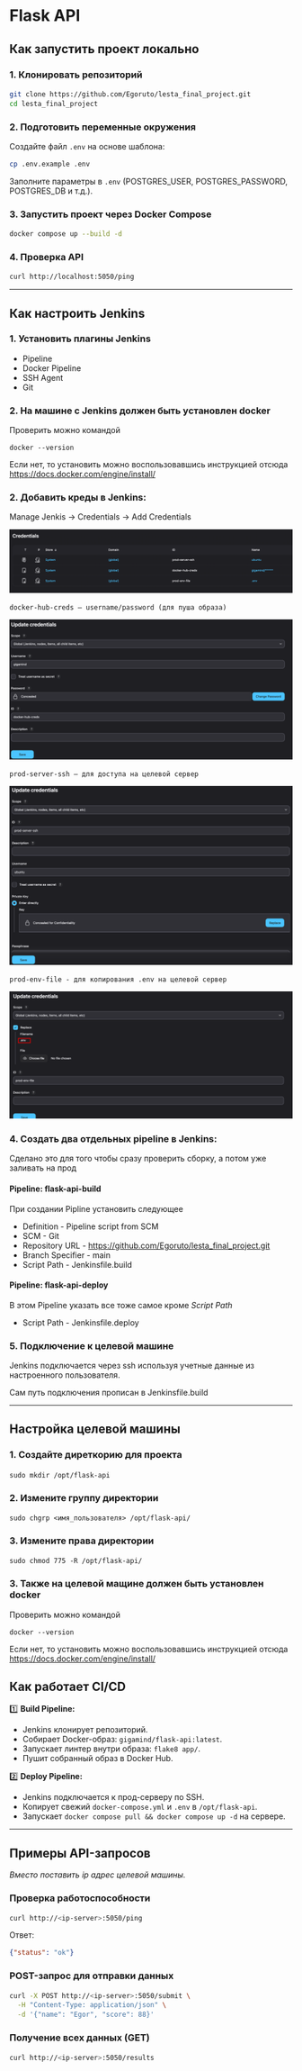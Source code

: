 # Flask API

## Как запустить проект локально

### 1. Клонировать репозиторий

```bash
git clone https://github.com/Egoruto/lesta_final_project.git
cd lesta_final_project
```

### 2. Подготовить переменные окружения

Создайте файл `.env` на основе шаблона:

```bash
cp .env.example .env
```

Заполните параметры в `.env` (POSTGRES\_USER, POSTGRES\_PASSWORD, POSTGRES\_DB и т.д.).

### 3. Запустить проект через Docker Compose

```bash
docker compose up --build -d
```

### 4. Проверка API

```bash
curl http://localhost:5050/ping
```

---

## Как настроить Jenkins

### 1. Установить плагины Jenkins

* Pipeline
* Docker Pipeline
* SSH Agent
* Git

### 2. На машине с Jenkins должен быть установлен docker

Проверить можно командой

```
docker --version
```
Если нет, то установить можно воспользовавшись инструкцией отсюда
https://docs.docker.com/engine/install/

### 2. Добавить креды в Jenkins:

Manage Jenkis -> Credentials -> Add Credentials

![img.png](images/img.png)
```
docker-hub-creds — username/password (для пуша образа)
```

![img.png](images/img1.png)

```
prod-server-ssh — для доступа на целевой сервер
```

![img.png](images/img3.png)

```
prod-env-file - для копирования .env на целевой сервер
```

![img.png](images/img4.png)

### 4. Создать два отдельных pipeline в Jenkins:

Сделано это для того чтобы сразу проверить сборку, а потом уже заливать на прод


#### Pipeline: **flask-api-build**
При создании Pipline установить следующее
* Definition - Pipeline script from SCM
* SCM - Git
* Repository URL - https://github.com/Egoruto/lesta_final_project.git
* Branch Specifier - main
* Script Path - Jenkinsfile.build

#### Pipeline: **flask-api-deploy**
В этом Pipeline указать все тоже самое кроме _Script Path_
* Script Path - Jenkinsfile.deploy

### 5. Подключение к целевой машине

Jenkins подключается через ssh используя учетные данные из настроенного пользователя.

Сам путь подключения прописан в Jenkinsfile.build

---
## Настройка целевой машины

### 1. Создайте диреткорию для проекта

`sudo mkdir /opt/flask-api`
### 2. Измените группу директории

`sudo chgrp <имя_пользователя> /opt/flask-api/`

### 3. Измените права директории

`sudo chmod 775 -R /opt/flask-api/`

### 3. Также на целевой мащине должен быть установлен docker

Проверить можно командой

```
docker --version
```
Если нет, то установить можно воспользовавшись инструкцией отсюда
https://docs.docker.com/engine/install/


## Как работает CI/CD

1️⃣ **Build Pipeline:**

* Jenkins клонирует репозиторий.
* Собирает Docker-образ: `gigamind/flask-api:latest`.
* Запускает линтер внутри образа: `flake8 app/`.
* Пушит собранный образ в Docker Hub.

2️⃣ **Deploy Pipeline:**

* Jenkins подключается к прод-серверу по SSH.
* Копирует свежий `docker-compose.yml` и `.env` в `/opt/flask-api`.
* Запускает `docker compose pull && docker compose up -d` на сервере.

---

## Примеры API-запросов

_Вместо <ip-server> поставить ip адрес целевой машины._

### Проверка работоспособности


```bash
curl http://<ip-server>:5050/ping
```

Ответ:

```json
{"status": "ok"}
```

### POST-запрос для отправки данных

```bash
curl -X POST http://<ip-server>:5050/submit \
  -H "Content-Type: application/json" \
  -d '{"name": "Egor", "score": 88}'
```

### Получение всех данных (GET)

```bash
curl http://<ip-server>:5050/results
```
